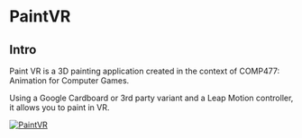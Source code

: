 # PaintVR

## Intro

Paint VR is a 3D painting application created in the context of COMP477: Animation for Computer Games. 

Using a Google Cardboard or 3rd party variant and a Leap Motion controller, it allows you to paint in VR.

[![PaintVR](https://www.youtube.com/watch?v=2RYA57EMa6A/0.jpg)](https://www.youtube.com/watch?v=2RYA57EMa6A)
